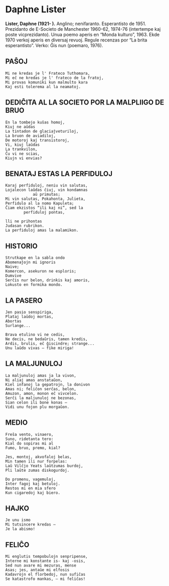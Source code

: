 # Daphne Lister
**Lister, Daphne (1921- ).** Anglino; nenifaranto. Esperantisto de 1951. Prezidanto de E-Societo de Manchester 1960-62, 1974-76 (intertempe kaj poste vicprezidanto). Unua poemo aperis en “Monda kulturo”, 1963. Ekde 1970 verkoj aperis en diversaj revuoj. Regule recenzas por “La brita esperantisto”. Verko: Ĝis nun (poemaro, 1976).

## PAŜOJ

    Mi ne kredas je l' Frateco Tuthomara,
    Mi eĉ ne kredas je l' frateco de la fratoj,
    Mi provas komuniki kun malmulto kara
    Kaj esti tolerema al la neamatoj.

## DEDIĈITA AL LA SOCIETO POR LA MALPLIIGO DE BRUO

    En la tombejo kuŝas homoj,
    Kiuj ne aŭdas
    La tintadon de glaciaĵveturiloj,
    La bruon de aviadiloj,
    De motoroj kaj transistoroj,
    Vi, kiuj laŭdas
    La trankvilon,
    Ĉu vi ne scias,
    Kiujn vi envias?

## BENATAJ ESTAS LA PERFIDULOJ

    Karaj perfiduloj, neniu vin salutas,
    Lojalecon laŭdas ĉiuj, vin kondamnas
                aŭ primutas;
    Mi vin salutas, Pokahonta, Julieta,
    Perfidulo al la nomo Kapuleta;
    Ĉiam ekzistos “ili kaj ni”, sed la
            perfiduloj pontas,

    lli ne prihontas
    Judasan rubrikon.
    La perfiduloj amas la malamikon.

## HISTORIO

    Strutkape en la sabla ondo
    Abomenaĵojn mi ignoris
    Naive;
    Komercon, asekuron ne esploris;
    Dumvive
    Serĉis nur belon, drinkis kaj amoris,
    Lokusto en formika mondo.

## LA PASERO

    Jen pasio senspiriga,
    Plataj laŭdoj mortas,
    Abortas
    Surlange...

    Brava etulino vi ne cedis,
    Ne decis, ne bedaŭris, tamen kredis,
    Ardis, brulis, eĉ ĝiscindre; strange...
    Unu laŭdo vivas — fike miriga!

## LA MALJUNULOJ

    La maljunuloj amas ja la vivon,
    Ni aliaj amas anstataŭon,
    Kiel infanoj la gepatrojn, la donivon
    Amas ni; feliĉon serĉas, belon,
    Amuzon, amon, monon eĉ vivcelon.
    Serĉi la maljunuloj ne bezonas,
    Sian celon ili bone konas —
    Vidi unu fojon plu morgaŭon.

## MEDIO

    Freŝa vento, vinaero,
    Suno, ridetanta tero:
    Kial do sopiras mi al
    Fumo, bruo, premo, kial?

    Jes, montoj, akvofaloj belas,
    Min tamen ili nur forpelas:
    Laŭ Vilĉjo Yeats laŭtzumas burdoj,
    Pli laŭte zumas diskogurdoj.

    Do promenu, vagemuloj,
    Inter fagoj kaj betuloj.
    Restos mi en mia sfero
    Kun cigaredoj kaj biero.


## HAJKO

    Je unu ismo
    Mi tutsincere kredas —
    Je la abismo!

## FELIĈO

    Mi englutis tempobulojn senpripense,
    Interne mi konstante is- kaj -osis,
    Sed nun avare mi mezuras, mense
    Asas; jes, antaŭe mi elfosis
    Kadavrojn el florbedoj, nun sufiĉas
    Se katastrofo mankas, — mi feliĉas!

